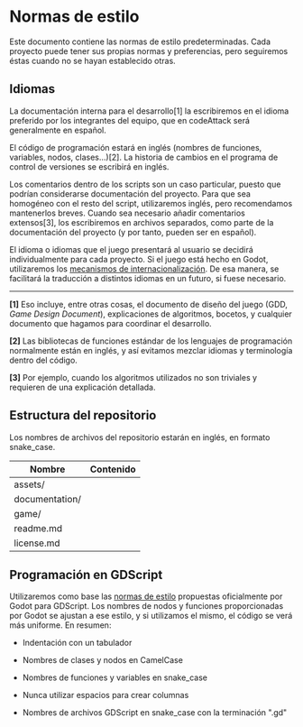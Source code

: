# Normas de estilo

Este documento contiene las normas de estilo predeterminadas. Cada proyecto puede tener sus propias normas y preferencias, pero seguiremos éstas cuando no se hayan establecido otras.

## Idiomas

La documentación interna para el desarrollo[1] la escribiremos en el idioma preferido por los integrantes del equipo, que en codeAttack será generalmente en español.

El código de programación estará en inglés (nombres de funciones, variables, nodos, clases...)[2]. La historia de cambios en el programa de control de versiones se escribirá en inglés.

Los comentarios dentro de los scripts son un caso particular, puesto que podrían considerarse documentación del proyecto. Para que sea homogéneo con el resto del script, utilizaremos inglés, pero recomendamos mantenerlos breves. Cuando sea necesario añadir comentarios extensos[3], los escribiremos en archivos separados, como parte de la documentación del proyecto (y por tanto, pueden ser en español).

El idioma o idiomas que el juego presentará al usuario se decidirá individualmente para cada proyecto. Si el juego está hecho en Godot, utilizaremos los [mecanismos de internacionalización](https://docs.godotengine.org/en/latest/tutorials/i18n/internationalizing_games.html). De esa manera, se facilitará la traducción a distintos idiomas en un futuro, si fuese necesario.

----

**[1]** Eso incluye, entre otras cosas, el documento de diseño del juego (GDD, _Game Design Document_), explicaciones de algoritmos, bocetos, y cualquier documento que hagamos para coordinar el desarrollo.

**[2]** Las bibliotecas de funciones estándar de los lenguajes de programación normalmente están en inglés, y así evitamos mezclar idiomas y terminología dentro del código.

**[3]** Por ejemplo, cuando los algoritmos utilizados no son triviales y requieren de una explicación detallada.

## Estructura del repositorio

Los nombres de archivos del repositorio estarán en inglés, en formato snake_case.

Nombre               | Contenido
-------------------- | ---------
assets/              |
documentation/       |
game/                |
readme.md            |
license.md           |

## Programación en GDScript

Utilizaremos como base las [normas de estilo](https://docs.godotengine.org/en/latest/getting_started/scripting/gdscript/gdscript_styleguide.html) propuestas oficialmente por Godot para GDScript. Los nombres de nodos y funciones proporcionadas por Godot se ajustan a ese estilo, y si utilizamos el mismo, el código se verá más uniforme. En resumen:

* Indentación con un tabulador

* Nombres de clases y nodos en CamelCase

* Nombres de funciones y variables en snake_case

* Nunca utilizar espacios para crear columnas

* Nombres de archivos GDScript en snake_case con la terminación ".gd"
